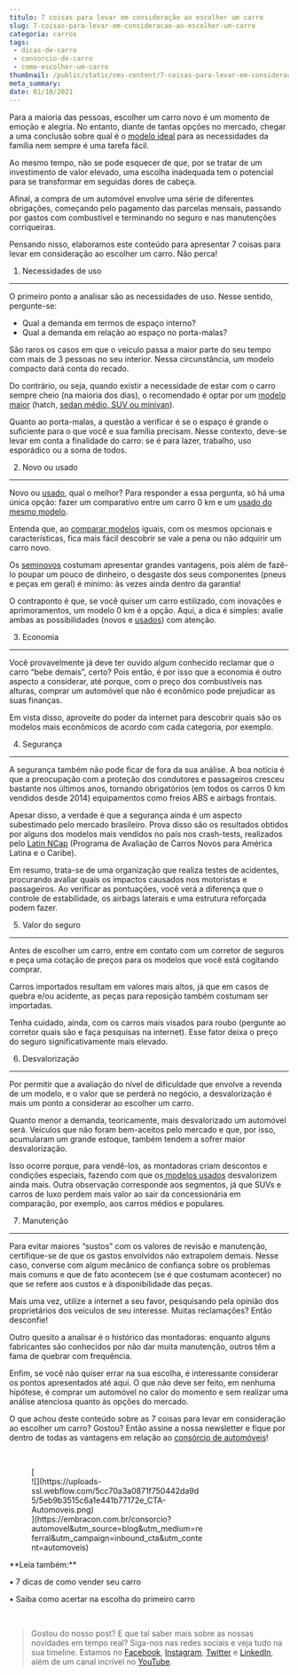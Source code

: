 ```yaml
---
titulo: 7 coisas para levar em consideração ao escolher um carro
slug: 7-coisas-para-levar-em-consideracao-ao-escolher-um-carro
categoria: carros
tags:
 - dicas-de-carro
 - consorcio-de-carro
 - como-escolher-um-carro
thumbnail: /public/static/cms-content/7-coisas-para-levar-em-consideracao-ao-escolher-um-carro.jpg
meta_summary: 
date: 01/10/2021
---
```

Para a maioria das pessoas, escolher um carro novo é um momento de emoção e alegria. No entanto, diante de tantas opções no mercado, chegar a uma conclusão sobre qual é o [modelo ideal](https://www.embracon.com.br/blog/carro-ideal-para-familia) para as necessidades da família nem sempre é uma tarefa fácil.

Ao mesmo tempo, não se pode esquecer de que, por se tratar de um investimento de valor elevado, uma escolha inadequada tem o potencial para se transformar em seguidas dores de cabeça.

Afinal, a compra de um automóvel envolve uma série de diferentes obrigações, começando pelo pagamento das parcelas mensais, passando por gastos com combustível e terminando no seguro e nas manutenções corriqueiras.

Pensando nisso, elaboramos este conteúdo para apresentar 7 coisas para levar em consideração ao escolher um carro. Não perca!

1. Necessidades de uso
----------------------

O primeiro ponto a analisar são as necessidades de uso. Nesse sentido, pergunte-se:

- Qual a demanda em termos de espaço interno?
- Qual a demanda em relação ao espaço no porta-malas?

São raros os casos em que o veículo passa a maior parte do seu tempo com mais de 3 pessoas no seu interior. Nessa circunstância, um modelo compacto dará conta do recado.

Do contrário, ou seja, quando existir a necessidade de estar com o carro sempre cheio (na maioria dos dias), o recomendado é optar por um [modelo maior](https://www.embracon.com.br/blog/hatch-ou-sedan-diferencas) (hatch, [sedan médio, SUV ou minivan](https://www.embracon.com.br/blog/sedan-ou-suv-qual-e-o-melhor-modelo)).

Quanto ao porta-malas, a questão a verificar é se o espaço é grande o suficiente para o que você e sua família precisam. Nesse contexto, deve-se levar em conta a finalidade do carro: se é para lazer, trabalho, uso esporádico ou a soma de todos.

2. Novo ou usado
----------------

Novo ou [usado](https://www.embracon.com.br/blog/comprar-carro-usado-com-a-carta-de-credito-do-consorcio), qual o melhor? Para responder a essa pergunta, só há uma única opção: fazer um comparativo entre um carro 0 km e um [usado do mesmo modelo](https://www.embracon.com.br/blog/consorcio-de-carros-usados-vale-a-pena).

Entenda que, ao [comparar modelos](https://www.embracon.com.br/blog/sedan-ou-suv-qual-e-o-melhor-modelo) iguais, com os mesmos opcionais e características, fica mais fácil descobrir se vale a pena ou não adquirir um carro novo.

Os [seminovos](https://www.embracon.com.br/blog/carro-zero-ou-seminovo) costumam apresentar grandes vantagens, pois além de fazê-lo poupar um pouco de dinheiro, o desgaste dos seus componentes (pneus e peças em geral) é mínimo: às vezes ainda dentro da garantia!

O contraponto é que, se você quiser um carro estilizado, com inovações e aprimoramentos, um modelo 0 km é a opção. Aqui, a dica é simples: avalie ambas as possibilidades (novos e [usados](https://www.embracon.com.br/blog/consorcio-de-carros-usados-vale-a-pena)) com atenção.

3. Economia
-----------

Você provavelmente já deve ter ouvido algum conhecido reclamar que o carro “bebe demais”, certo? Pois então, é por isso que a economia é outro aspecto a considerar, até porque, com o preço dos combustíveis nas alturas, comprar um automóvel que não é econômico pode prejudicar as suas finanças.

Em vista disso, aproveite do poder da internet para descobrir quais são os modelos mais econômicos de acordo com cada categoria, por exemplo.

4. Segurança
------------

A segurança também não pode ficar de fora da sua análise. A boa notícia é que a preocupação com a proteção dos condutores e passageiros cresceu bastante nos últimos anos, tornando obrigatórios (em todos os carros 0 km vendidos desde 2014) equipamentos como freios ABS e airbags frontais.

Apesar disso, a verdade é que a segurança ainda é um aspecto subestimado pelo mercado brasileiro. Prova disso são os resultados obtidos por alguns dos modelos mais vendidos no país nos crash-tests, realizados pelo [Latin NCap](http://www.latinncap.com/po/resultados) (Programa de Avaliação de Carros Novos para América Latina e o Caribe).

Em resumo, trata-se de uma organização que realiza testes de acidentes, procurando avaliar quais os impactos causados nos motoristas e passageiros. Ao verificar as pontuações, você verá a diferença que o controle de estabilidade, os airbags laterais e uma estrutura reforçada podem fazer.

5. Valor do seguro
------------------

Antes de escolher um carro, entre em contato com um corretor de seguros e peça uma cotação de preços para os modelos que você está cogitando comprar.

Carros importados resultam em valores mais altos, já que em casos de quebra e/ou acidente, as peças para reposição também costumam ser importadas.

Tenha cuidado, ainda, com os carros mais visados para roubo (pergunte ao corretor quais são e faça pesquisas na internet). Esse fator deixa o preço do seguro significativamente mais elevado.

6. Desvalorização
-----------------

Por permitir que a avaliação do nível de dificuldade que envolve a revenda de um modelo, e o valor que se perderá no negócio, a desvalorização é mais um ponto a considerar ao escolher um carro.

Quanto menor a demanda, teoricamente, mais desvalorizado um automóvel será. Veículos que não foram bem-aceitos pelo mercado e que, por isso, acumularam um grande estoque, também tendem a sofrer maior desvalorização.

Isso ocorre porque, para vendê-los, as montadoras criam descontos e condições especiais, fazendo com que os[ modelos usados](https://www.embracon.com.br/blog/consorcio-de-carros-usados-vale-a-pena) desvalorizem ainda mais. Outra observação corresponde aos segmentos, já que SUVs e carros de luxo perdem mais valor ao sair da concessionária em comparação, por exemplo, aos carros médios e populares.

7. Manutenção
-------------

Para evitar maiores “sustos” com os valores de revisão e manutenção, certifique-se de que os gastos envolvidos não extrapolem demais. Nesse caso, converse com algum mecânico de confiança sobre os problemas mais comuns e que de fato acontecem (se é que costumam acontecer) no que se refere aos custos e à disponibilidade das peças.

Mais uma vez, utilize a internet a seu favor, pesquisando pela opinião dos proprietários dos veículos de seu interesse. Muitas reclamações? Então desconfie!

Outro quesito a analisar é o histórico das montadoras: enquanto alguns fabricantes são conhecidos por não dar muita manutenção, outros têm a fama de quebrar com frequência.

Enfim, se você não quiser errar na sua escolha, é interessante considerar os pontos apresentados até aqui. O que não deve ser feito, em nenhuma hipótese, é comprar um automóvel no calor do momento e sem realizar uma análise atenciosa quanto às opções do mercado.

O que achou deste conteúdo sobre as 7 coisas para levar em consideração ao escolher um carro? Gostou? Então assine a nossa newsletter e fique por dentro de todas as vantagens em relação ao [consórcio de automóveis](https://www.embracon.com.br/consorcio-de-carros)!

‍

<figure class="w-richtext-figure-type-image w-richtext-align-center" style="max-width:310px">[<div>![](https://uploads-ssl.webflow.com/5cc70a3a0871f750442da9d5/5eb9b3515c6a1e441b77172e_CTA-Automoveis.png)</div>](https://embracon.com.br/consorcio?automovel&utm_source=blog&utm_medium=referral&utm_campaign=inbound_cta&utm_content=automoveis)</figure>**Leia também:**

**‍**• 7 dicas de como vender seu carro

• Saiba como acertar na escolha do primeiro carro

‍

> Gostou do nosso post? E que tal saber mais sobre as nossas novidades em tempo real? Siga-nos nas redes sociais e veja tudo na sua timeline. Estamos no [Facebook](https://www.facebook.com/embracon/), [Instagram](https://www.instagram.com/embraconoficial/), [Twitter](https://twitter.com/embracon) e [LinkedIn](https://www.linkedin.com/company/1018875/), além de um canal incrível no [YouTube](https://www.youtube.com/channel/UCL-Y0mv9zc73Iek48NLUBzQ).

‍
